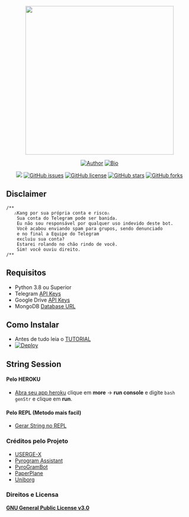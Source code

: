<p align="center">
<a href="https://t.me/kannaxupdates"><img src="https://telegra.ph/file/c005ca2f522659da9b978.png" width="400" height="400"/>
</p>
<p align="center">
<a href="https://github.com/fnixdev"><img title="Author" src="https://img.shields.io/badge/Author-fnixdev-red.svg?style=for-the-badge&logo=github"></a>
<a href="http://fnixdev.github.io/"><img title="Bio" src="https://img.shields.io/badge/FNIXDEV-BIO-red.svg?style=for-the-badge&logo=appveyor"></a>
</p>
<p align="center">
<a href="https://t.me/kannaxupdates"><img src="https://img.shields.io/badge/Join-Telegram%20Group-red.svg?style=flat-square&logo=Telegram"></a>
<a href="https://github.com/fnixdev/KannaX/issues"><img alt="GitHub issues" src="https://img.shields.io/github/issues/fnixdev/KannaX?style=flat-square"></a>
<a href="https://github.com/fnixdev/KannaX/blob/master/LICENSE"><img alt="GitHub license" src="https://img.shields.io/github/license/fnixdev/KannaX?style=flat-square"></a>
<a href="https://github.com/fnixdev/KannaX/stargazers"><img alt="GitHub stars" src="https://img.shields.io/github/stars/fnixdev/KannaX?style=flat-square"></a>
<a href="https://github.com/fnixdev/KannaX/network"><img alt="GitHub forks" src="https://img.shields.io/github/forks/fnixdev/KannaX?style=flat-square"></a>
</p>

## Disclaimer
```
/**
   ⚠️Kang por sua própria conta e risco⚠️
    Sua conta do Telegram pode ser banida.
    Eu não sou responsável por qualquer uso indevido deste bot.
    Você acabou enviando spam para grupos, sendo denunciado
    e no final a Equipe do Telegram
    excluiu sua conta?
    Estarei rolando no chão rindo de você.
    Sim! você ouviu direito.
/**
```
## Requisitos 
* Python 3.8 ou Superior
* Telegram [API Keys](https://my.telegram.org/apps)
* Google Drive [API Keys](https://console.developers.google.com/)
* MongoDB [Database URL](https://cloud.mongodb.com/)

## Como Instalar

- Antes de tudo leia o [TUTORIAL](https://fnixdev.gitbook.io/kannax/)
- [​![Deploy](https://www.herokucdn.com/deploy/button.svg)​](https://heroku.com/deploy?template=https://github.com/fnixdev/KannaX-Deploy)​

## String Session

#### Pelo HEROKU
- [Abra seu app heroku](https://dashboard.heroku.com/apps/) clique em **more** -> **run console** e digite `bash genStr` e clique em **run**.

#### Pelo REPL (Metodo mais facil)
- [Gerar String no REPL](https://replit.com/@fnixdev/StringSessionKX)

### Créditos pelo Projeto
* [USERGE-X](https://github.com/code-rgb/USERGE-X)
* [Pyrogram Assistant](https://github.com/pyrogram/assistant)
* [PyroGramBot](https://github.com/SpEcHiDe/PyroGramBot)
* [PaperPlane](https://github.com/RaphielGang/Telegram-Paperplane)
* [Uniborg](https://github.com/SpEcHiDe/UniBorg)

### Direitos e Licensa
[**GNU General Public License v3.0**](https://github.com/fnixdev/KannaX/blob/master/LICENSE)
